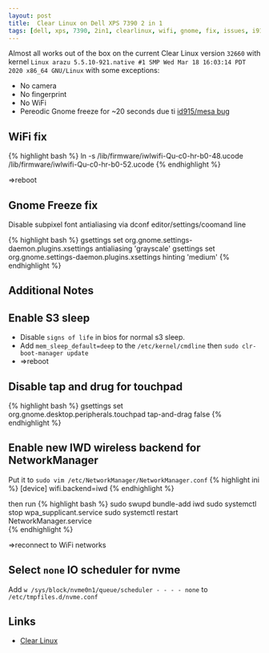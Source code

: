 ```yaml
---
layout: post
title:  Clear Linux on Dell XPS 7390 2 in 1
tags: [dell, xps, 7390, 2in1, clearlinux, wifi, gnome, fix, issues, i915, mesa]
---
```


Almost all works out of the box on the current Clear Linux version `32660` with kernel `Linux arazu 5.5.10-921.native #1 SMP Wed Mar 18 16:03:14 PDT 2020 x86_64 GNU/Linux`
with some exceptions:
  - No camera
  - No fingerprint
  - No WiFi
  - Pereodic Gnome freeze for ~20 seconds due ti [id915/mesa bug](https://gitlab.freedesktop.org/mesa/mesa/issues/2183)

WiFi fix
------------

{% highlight bash %}
ln -s /lib/firmware/iwlwifi-Qu-c0-hr-b0-48.ucode /lib/firmware/iwlwifi-Qu-c0-hr-b0-52.ucode
{% endhighlight %}

=>reboot


Gnome Freeze fix
----------------

Disable subpixel font antialiasing via dconf editor/settings/coomand line

{% highlight bash %}
gsettings set org.gnome.settings-daemon.plugins.xsettings antialiasing 'grayscale'
gsettings set org.gnome.settings-daemon.plugins.xsettings hinting 'medium'
{% endhighlight %}


Additional Notes
----------------

Enable S3 sleep
---------------

- Disable `signs of life` in bios for normal s3 sleep. 
- Add `mem_sleep_default=deep` to the `/etc/kernel/cmdline` then `sudo clr-boot-manager update`  
- =>reboot

Disable tap and drug for touchpad
----------------

{% highlight bash %}
gsettings set org.gnome.desktop.peripherals.touchpad tap-and-drag false
{% endhighlight %}

Enable new IWD wireless backend for NetworkManager
----------------

Put it to `sudo vim /etc/NetworkManager/NetworkManager.conf`
{% highlight ini %}
[device]
wifi.backend=iwd
{% endhighlight %}

then run
{% highlight bash %}
sudo swupd bundle-add iwd
sudo systemctl stop wpa_supplicant.service
sudo systemctl restart NetworkManager.service   
{% endhighlight %}

=>reconnect to WiFi networks

Select `none` IO scheduler for nvme
-------------------------

Add `w /sys/block/nvme0n1/queue/scheduler - - - - none` to `/etc/tmpfiles.d/nvme.conf`


Links
-----

* [Clear Linux](https://clearlinux.org/)



